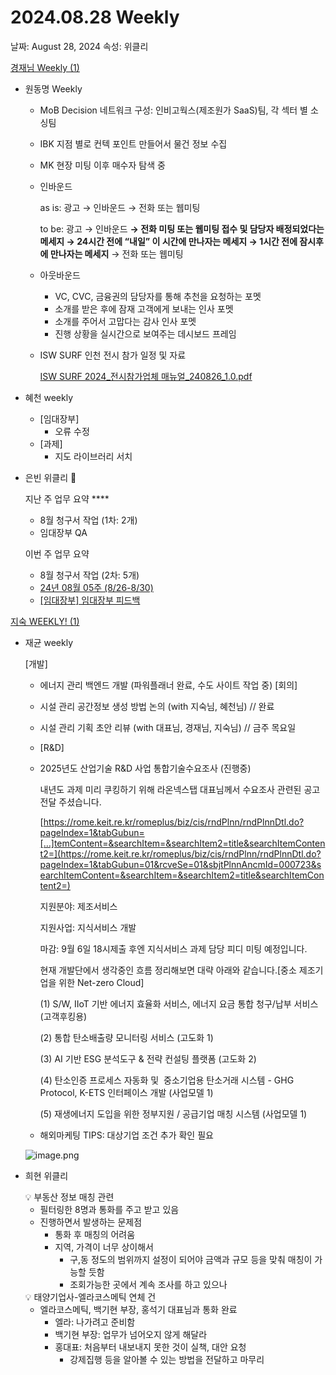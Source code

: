 # 2024.08.28 Weekly

날짜: August 28, 2024
속성: 위클리

[경재님 Weekly (1)](%E1%84%80%E1%85%A7%E1%86%BC%E1%84%8C%E1%85%A2%E1%84%82%E1%85%B5%E1%86%B7%20Weekly%20(1)%20157e98ce7f7180378060ce6cb41ff64b.md)

- 원동명 Weekly
    - MoB Decision 네트워크 구성: 인비고웍스(제조원가 SaaS)팀, 각 섹터 별 소싱팀
    - IBK 지점 별로 컨텍 포인트 만들어서 물건 정보 수집
    - MK 현장 미팅 이후 매수자 탐색 중
    - 인바운드
        
        as is: 광고 → 인바운드 → 전화 또는 웹미팅
        
        to be: 광고 → 인바운드 **→ 전화 미팅 또는 웹미팅 접수 및 담당자 배정되었다는 메세지 → 24시간 전에 “내일” 이 시간에 만나자는 메세지 → 1시간 전에 잠시후에 만나자는 메세지** → 전화 또는 웹미팅
        
    - 아웃바운드
        - VC, CVC, 금융권의 담당자를 통해 추천을 요청하는 포멧
        - 소개를 받은 후에 잠재 고객에게 보내는 인사 포멧
        - 소개를 주어서 고맙다는 감사 인사 포멧
        - 진행 상황을 실시간으로 보여주는 데시보드 프레임
    - ISW SURF 인천 전시 참가 일정 및 자료
        
        [ISW SURF 2024_전시참가업체 매뉴얼_240826_1.0.pdf](ISW_SURF_2024_%25EC%25A0%2584%25EC%258B%259C%25EC%25B0%25B8%25EA%25B0%2580%25EC%2597%2585%25EC%25B2%25B4_%25EB%25A7%25A4%25EB%2589%25B4%25EC%2596%25BC_240826_1.0.pdf)
        
    
- 혜천 weekly
    - [임대장부]
        - 오류 수정
    - [과제]
        - 지도 라이브러리 서치
- 은빈 위클리 📒
    
    지난 주 업무 요약 ****
    
    - 8월 청구서 작업 (1차: 2개)
    - 임대장부 QA
    
    이번 주 업무 요약 
    
    - 8월 청구서 작업 (2차: 5개)
    - [24년 08월 05주 (8/26-8/30)](https://www.notion.so/24-08-05-8-26-8-30-febb81bd760b4e0dabe4a638ffee23fe?pvs=21)
    - [[임대장부] 임대장부 피드백](https://www.notion.so/4ed7d0e37fe04423a3e28a54b4b83555?pvs=21)

[지숙 WEEKLY! (1)](%E1%84%8C%E1%85%B5%E1%84%89%E1%85%AE%E1%86%A8%20WEEKLY!%20(1)%20157e98ce7f71802ba2d4fd3d32540350.md)

- 재균 weekly
    
    [개발]
    - 에너지 관리 백엔드 개발 (파워플래너 완료, 수도 사이트 작업 중)
    [회의]
    - 시설 관리 공간정보 생성 방법 논의 (with 지숙님, 혜천님) // 완료
    
    - 시설 관리 기획 초안 리뷰 (with 대표님, 경재님, 지숙님) // 금주 목요일
    
    - [R&D]
    - 2025년도 산업기술 R&D 사업 통합기술수요조사 (진행중)
        
        내년도 과제 미리 쿠킹하기 위해 라온넥스탭 대표님께서 수요조사 관련된 공고 전달 주셨습니다.
        
        [https://rome.keit.re.kr/romeplus/biz/cis/rndPlnn/rndPlnnDtl.do?pageIndex=1&tabGubun=[…]temContent=&searchItem=&searchItem2=title&searchItemContent2=](https://rome.keit.re.kr/romeplus/biz/cis/rndPlnn/rndPlnnDtl.do?pageIndex=1&tabGubun=01&rcveSe=01&sbjtPlnnAncmId=000723&searchItemContent=&searchItem=&searchItem2=title&searchItemContent2=)
        
        지원분야: 제조서비스
        
        지원사업: 지식서비스 개발
        
        마감: 9월 6일 18시제출 후엔 지식서비스 과제 담당 피디 미팅 예정입니다.
        
        현재 개발단에서 생각중인 흐름 정리해보면 대략 아래와 같습니다.[중소 제조기업을 위한 Net-zero Cloud]
        
        (1) S/W, IIoT 기반 에너지 효율화 서비스, 에너지 요금 통합 청구/납부 서비스 (고객후킹용)
        
        (2) 통합 탄소배출량 모니터링 서비스 (고도화 1)
        
        (3) AI 기반 ESG 분석도구 & 전략 컨설팅 플랫폼 (고도화 2)
        
        (4) 탄소인증 프로세스 자동화 및  중소기업용 탄소거래 시스템 - GHG Protocol, K-ETS 인터페이스 개발 (사업모델 1)
        
        (5) 재생에너지 도입을 위한 정부지원 / 공급기업 매칭 시스템 (사업모델 1)
        
    - 해외마케팅 TIPS: 대상기업 조건 추가 확인 필요
    
    ![image.png](image%2018.png)
    
- 희현 위클리
    
    <aside>
    💡 부동산 정보 매칭 관련
    
    </aside>
    
    - 필터링한 8명과 통화를 주고 받고 있음
    - 진행하면서 발생하는 문제점
        - 통화 후 매칭의 어려움
        - 지역, 가격이 너무 상이해서
            - 구,동 정도의 범위까지 설정이 되어야 금액과 규모 등을 맞춰 매칭이 가능할 듯함
            - 조회가능한 곳에서 계속 조사를 하고 있으나
    
    <aside>
    💡 태양기업사-엘라코스메틱 연체 건
    
    </aside>
    
    - 엘라코스메틱, 백기현 부장, 홍석기 대표님과 통화 완료
        - 엘라: 나가려고 준비함
        - 백기현 부장: 업무가 넘어오지 않게 해달라
        - 홍대표: 처음부터 내보내지 못한 것이 실책, 대안 요청
            - 강제집행 등을 알아볼 수 있는 방법을 전달하고 마무리